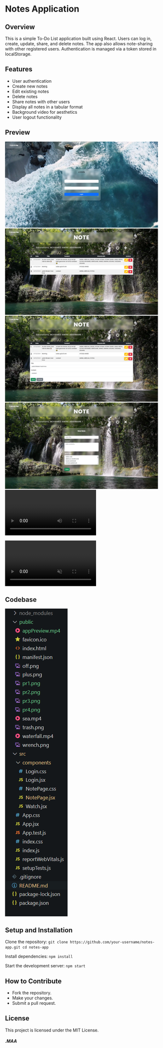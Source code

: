 # Notes Application

## Overview

This is a simple To-Do List application built using React. Users can log in, create, update, share, and delete notes. The app also allows note-sharing with other registered users. Authentication is managed via a token stored in localStorage.

## Features
- User authentication
- Create new notes
- Edit existing notes
- Delete notes
- Share notes with other users
- Display all notes in a tabular format
- Background video for aesthetics
- User logout functionality

## Preview
![app](public/pr3.png)
![app](public/pr2.png)
![app](public/pr1.png)
![app](public/pr4.png)
![!app preview vid](public/appPreview.mp4)

<video controls loop muted>
  <source src="appPreview.mp4" type="video/mp4">
  Your browser does not support the video tag.
</video>


## Codebase
![app](public/app.png)

## Setup and Installation
Clone the repository: `` git clone https://github.com/your-username/notes-app.git cd notes-app ``

Install dependencies: `` npm install ``

Start the development server: `` npm start ``




## How to Contribute
- Fork the repository.
- Make your changes.
- Submit a pull request.

## License
This project is licensed under the MIT License.


#### _.MAA_